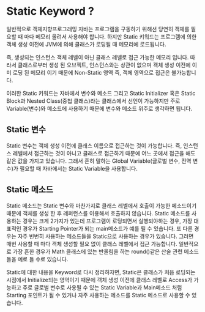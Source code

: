 # Static Keyword ?
 
 일반적으로 객체지향프로그래밍 자바는 프로그램을 구동하기 위해선 당연히 객체를 필요할 때 마다 메모리 올려서 사용해야 합니다. 하지만 Static 키워드는 프로그램에 의한 객체 생성 이전에 JVM에 의해 클래스가 로딩될 때 메모리에 로드됩니다.
 
 즉, 생성되는 인스턴스 객체 레벨이 아닌 클래스 레벨로 접근 가능한 메모리 입니다. 따라서 클래스로부터 생성 된 오브젝트, 인스턴스와는 상관이 없으며 객체 생성 이전에 이미 로딩 된 메모리 이기 때문에 Non-Static 영역 즉, 객체 영역으로 접근은 불가능합니다.
 
 이러한 Static 키워드는 자바에서 변수와 메소드 그리고 Static Initializer 혹은 Static Block과 Nested Class(중첩 클래스)라는 클래스에서 선언이 가능하지만 주로 Variable(변수)와 메소드에 사용하기 때문에 변수와 메소드 위주로 생각하면 됩니다.
 
## Static 변수
 
  Static 변수는 객체 생성 이전에 클래스 이름으로 접근하는 것이 가능합니다. 즉, 인스턴스 레벨에서 접근하는 것이 아니고 클래스로 접근하기 때문에 어느 곳에서 접근을 해도 같은 값을 가지고 있습니다. 그래서 흔히 말하는 Global Variable(글로벌 변수, 전역 변수)가 필요할 때 자바에서는 Static Variable을 사용합니다.

## Static 메소드

  Static 메소드는 Static 변수와 마찬가지로 클래스 레벨에서 호출이 가능한 메소드이기 때문에 객체를 생성 한 후 레퍼런스를 이용해서 호출하지 않습니다. Static 메소드를 사용하는 경우는 크게 2가지가 있는데 프로그램이 로딩되면서 실행되야하는 경우, 가장 대표적인 경우가 Starting Pointer가 되는 main메소드가 예를 될 수 있습니다. 또 다른 경우는 자주 빈번히 사용하는 메소드들을 Static으로 사용하는 경우가 있습니다. 그러면 매번 사용할 때 마다 객체 생성할 필요 없이 클래스 레벨에서 접근 가능합니다. 일반적으로 가장 흔한 경우가 Math 클래스에 있는 반올림을 하는 round()같은 산술 관련 메소드들을 예로 들 수로 있습니다.
 
 Static에 대한 내용을 Keyword로 다시 정리하자면, Static은 클래스가 처음 로딩되는 시점에서 Initialize되는 영역이기 때문에 객체 생성 이전에 클래스 레벨로 Access가 가능하고 주로 글로벌 변수로 사용될 수 있는 Static Variable과 Main메소드 처럼 Starting 포인트가 될 수 있거나 자주 사용하는 메소드를 Static 메소드로 사용할 수 있습니다.
